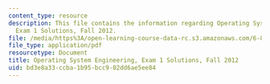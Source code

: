 ```yaml
---
content_type: resource
description: This file contains the information regarding Operating System Engineering,
  Exam 1 Solutions, Fall 2012.
file: /media/https%3A/open-learning-course-data-rc.s3.amazonaws.com/6-828-operating-system-engineering-fall-2012/bd3e8a33ccba1b95bcc902dd6ae5ee84_MIT6_828F12_q12_sol.pdf
file_type: application/pdf
resourcetype: Document
title: Operating System Engineering, Exam 1 Solutions, Fall 2012
uid: bd3e8a33-ccba-1b95-bcc9-02dd6ae5ee84
---
```

